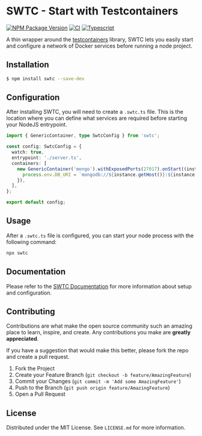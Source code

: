 # SWTC - Start with Testcontainers

[![NPM Package Version](https://img.shields.io/npm/v/swtc)](https://www.npmjs.com/package/swtc)
[![CI](https://github.com/Brad-Turner/swtc/actions/workflows/ci.yml/badge.svg)](https://github.com/Brad-Turner/swtc/actions/workflows/ci.yml)
[![Typescript](https://shields.io/badge/TypeScript-3178C6?logo=TypeScript&logoColor=FFF&style=flat-square)](https://www.typescriptlang.org/)

A thin wrapper around the [testcontainers](https://github.com/testcontainers/testcontainers-node) library, SWTC lets you easily start and configure a network of Docker services before running a node project.

## Installation

```bash
$ npm install swtc --save-dev
```

## Configuration

After installing SWTC, you will need to create a `.swtc.ts` file. This is the location where you can define what services are required before starting your NodeJS entrypoint.

```ts
import { GenericContainer, type SwtcConfig } from 'swtc';

const config: SwtcConfig = {
  watch: true,
  entrypoint: './server.ts',
  containers: [
    new GenericContainer('mongo').withExposedPorts(27017).onStart((instance) => {
      process.env.DB_URI = `mongodb://${instance.getHost()}:${instance.getMappedPort(27017)}`;
    }),
  ],
};

export default config;
```

## Usage

After a `.swtc.ts` file is configured, you can start your node process with the following command:

```bash
npx swtc
```

## Documentation

Please refer to the [SWTC Documentation](https://brad-turner.github.io/swtc/) for more information about setup and configuration.

## Contributing

Contributions are what make the open source community such an amazing place to learn, inspire, and create. Any contributions you make are **greatly appreciated**.

If you have a suggestion that would make this better, please fork the repo and create a pull request.

1. Fork the Project
1. Create your Feature Branch (`git checkout -b feature/AmazingFeature`)
1. Commit your Changes (`git commit -m 'Add some AmazingFeature'`)
1. Push to the Branch (`git push origin feature/AmazingFeature`)
1. Open a Pull Request

## License

Distributed under the MIT License. See `LICENSE.md` for more information.
